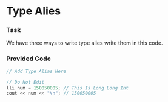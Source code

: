 # Type Alies

### Task

We have three ways to write type alies write them in this code.

### Provided Code 

```cpp
// Add Type Alias Here

// Do Not Edit
lli num = 150050005; // This Is Long Long Int
cout << num << "\n"; // 150050005
```